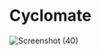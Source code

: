 # Cyclomate

![Screenshot (40)](https://github.com/SuhagSundarSwain/Cyclomate/assets/79746769/5064d93c-c539-459b-8c9c-41950f464147)
